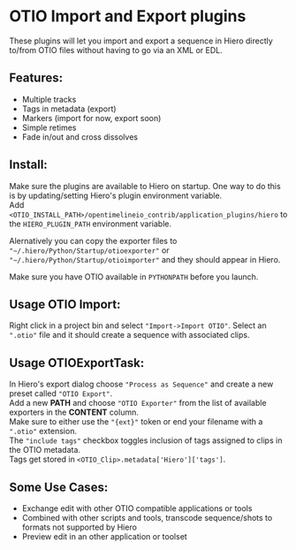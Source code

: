 OTIO Import and Export plugins
===============================
These plugins will let you import and export a sequence in Hiero directly to/from OTIO files without having to go via an XML or EDL.


Features:
---------
* Multiple tracks
* Tags in metadata (export)
* Markers (import for now, export soon)
* Simple retimes
* Fade in/out and cross dissolves
   

Install:
--------
Make sure the plugins are available to Hiero on startup. One way to do this is by updating/setting Hiero's plugin 
environment variable.<br>
Add `<OTIO_INSTALL_PATH>/opentimelineio_contrib/application_plugins/hiero` to the `HIERO_PLUGIN_PATH` environment variable.<br>

Alernatively you can copy the exporter files to `"~/.hiero/Python/Startup/otioexporter"` or `"~/.hiero/Python/Startup/otioimporter"` and they should appear in Hiero.

Make sure you have OTIO available in `PYTHONPATH` before you launch.

Usage OTIO Import:
------------------
Right click in a project bin and select `"Import->Import OTIO"`. Select an `".otio"` file and it should create a sequence with associated clips.

Usage OTIOExportTask:
---------------------
In Hiero's export dialog choose `"Process as Sequence"` and create a new preset called `"OTIO Export"`.<br>
Add a new **PATH** and choose `"OTIO Exporter"` from the list of available exporters in the **CONTENT** column.<br> 
Make sure to either use the `"{ext}"` token or end your filename with a `".otio"` extension.<br>
The `"include tags"` checkbox toggles inclusion of tags assigned to clips in the OTIO metadata.<br>
Tags get stored in `<OTIO_Clip>.metadata['Hiero']['tags']`.

Some Use Cases:
---------------
* Exchange edit with other OTIO compatible applications or tools
* Combined with other scripts and tools, transcode sequence/shots to formats not supported by Hiero
* Preview edit in an other application or toolset
